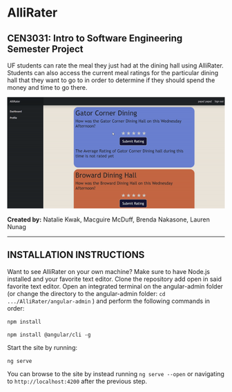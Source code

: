 # AlliRater
## CEN3031: Intro to Software Engineering Semester Project

UF students can rate the meal they just had at the dining hall using AlliRater. Students can also access the current meal ratings for the particular dining hall that they want to go to in order to determine if they should spend the money and time to go there.

![demo-gif](./demo.gif)

**Created by:** Natalie Kwak, Macguire McDuff, Brenda Nakasone, Lauren Nunag


-----------------------------

## INSTALLATION INSTRUCTIONS

Want to see AlliRater on your own machine? 
Make sure to have Node.js installed and your favorite text editor.
Clone the repository add open in said favorite text editor.
Open an integrated terminal on the angular-admin folder (or change the directory to the angular-admin folder: ```cd .../AlliRater/angular-admin``` ) and perform the following commands in order:
```
npm install
```
```
npm install @angular/cli -g
```
Start the site by running:
```
ng serve 
```
You can browse to the site by instead running ```ng serve --open``` or navigating to ```http://localhost:4200``` after the previous step.

